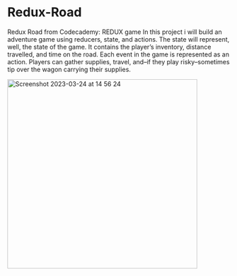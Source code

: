 # Redux-Road
Redux Road from Codecademy: REDUX game
In this project i will build an adventure game using reducers, state, and actions. The state will represent, well, the state of the game. It contains the player’s inventory, distance travelled, and time on the road. Each event in the game is represented as an action. Players can gather supplies, travel, and–if they play risky–sometimes tip over the wagon carrying their supplies.


<img width="429" alt="Screenshot 2023-03-24 at 14 56 24" src="https://user-images.githubusercontent.com/124717752/227560796-c2b07658-45a1-4d6f-bb81-15e25614febb.png">
